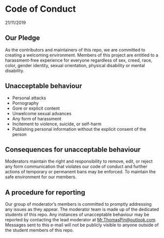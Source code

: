 Code of Conduct
================
21/11/2019

## Our Pledge

As the contributors and maintainers of this repo, we are committed to
creating a welcoming environment. Members of this project are entitled
to a harassment-free experience for everyone regardless of sex, creed,
race, color, gender identity, sexual orientation, physical disability or
mental disability.

## Unacceptable behaviour

  - Personal attacks
  - Pornography
  - Gore or explicit content  
  - Unwelcome sexual advances
  - Any form of harassment
  - Incitement to violence, suicide, or self-harm
  - Publishing personal information without the explicit consent of the
    person

## Consequences for unacceptable behaviour

Moderators maintain the right and responsibility to remove, edit, or
reject any form communication that violates our code of conduct and
further actions of temporary or permanent bans may be enforced. To
maintain the safe environment for our members.

## A procedure for reporting

Our group of moderator’s members is committed to promptly addressing any
issues as they appear. The moderator team is made up of the dedicated
students of this repo. Any instances of unacceptable behaviour may be
reported by contacting the lead moderator at <Mr.ThomasPin@outlook.com>.
Messages sent to this e-mail will not be publicly visible to anyone
outside of the student members of this repo.
